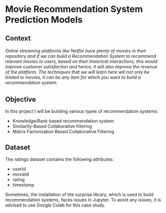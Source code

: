 # Movie Recommendation System Prediction Models

## Context

###### Online streaming platforms like Netflix have plenty of movies in their repository and if we can build a Recommendation System to recommend relevant movies to users, based on their historical interactions, this would improve customer satisfaction and hence, it will also improve the revenue of the platform. The techniques that we will learn here will not only be limited to movies, it can be any item for which you want to build a recommendation system.

## Objective

In this project I will be building various types of recommendation systems:

* Knowledge/Rank based recommendation system
* Similarity-Based Collaborative filtering
* Matrix Factorization Based Collaborative Filtering

## Dataset

The ratings dataset contains the following attributes:

* userId
* movieId
* rating
* timestamp

Sometimes, the installation of the surprise library, which is used to build recommendation systems, faces issues in Jupyter. To avoid any issues, it is advised to use Google Colab for this case study.
